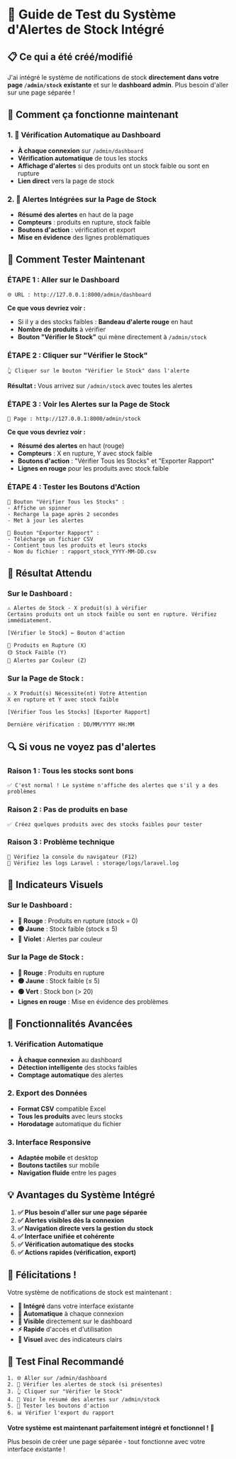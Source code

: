 # 🎯 Guide de Test du Système d'Alertes de Stock Intégré

## 📋 **Ce qui a été créé/modifié**

J'ai intégré le système de notifications de stock **directement dans votre page `/admin/stock` existante** et sur le **dashboard admin**. Plus besoin d'aller sur une page séparée !

## 🚀 **Comment ça fonctionne maintenant**

### **1. 🔔 Vérification Automatique au Dashboard**
- **À chaque connexion** sur `/admin/dashboard`
- **Vérification automatique** de tous les stocks
- **Affichage d'alertes** si des produits ont un stock faible ou sont en rupture
- **Lien direct** vers la page de stock

### **2. 📱 Alertes Intégrées sur la Page de Stock**
- **Résumé des alertes** en haut de la page
- **Compteurs** : produits en rupture, stock faible
- **Boutons d'action** : vérification et export
- **Mise en évidence** des lignes problématiques

## 🧪 **Comment Tester Maintenant**

### **ÉTAPE 1 : Aller sur le Dashboard**
```
🌐 URL : http://127.0.0.1:8000/admin/dashboard
```

**Ce que vous devriez voir :**
- Si il y a des stocks faibles : **Bandeau d'alerte rouge** en haut
- **Nombre de produits** à vérifier
- **Bouton "Vérifier le Stock"** qui mène directement à `/admin/stock`

### **ÉTAPE 2 : Cliquer sur "Vérifier le Stock"**
```
👆 Cliquer sur le bouton "Vérifier le Stock" dans l'alerte
```

**Résultat :** Vous arrivez sur `/admin/stock` avec toutes les alertes

### **ÉTAPE 3 : Voir les Alertes sur la Page de Stock**
```
📱 Page : http://127.0.0.1:8000/admin/stock
```

**Ce que vous devriez voir :**
- **Résumé des alertes** en haut (rouge)
- **Compteurs** : X en rupture, Y avec stock faible
- **Boutons d'action** : "Vérifier Tous les Stocks" et "Exporter Rapport"
- **Lignes en rouge** pour les produits avec stock faible

### **ÉTAPE 4 : Tester les Boutons d'Action**
```
🔘 Bouton "Vérifier Tous les Stocks" :
- Affiche un spinner
- Recharge la page après 2 secondes
- Met à jour les alertes

🔘 Bouton "Exporter Rapport" :
- Télécharge un fichier CSV
- Contient tous les produits et leurs stocks
- Nom du fichier : rapport_stock_YYYY-MM-DD.csv
```

## 🎯 **Résultat Attendu**

### **Sur le Dashboard :**
```
⚠️ Alertes de Stock - X produit(s) à vérifier
Certains produits ont un stock faible ou sont en rupture. Vérifiez immédiatement.

[Vérifier le Stock] ← Bouton d'action

🔴 Produits en Rupture (X)
🟡 Stock Faible (Y)
🎨 Alertes par Couleur (Z)
```

### **Sur la Page de Stock :**
```
⚠️ X Produit(s) Nécessite(nt) Votre Attention
X en rupture et Y avec stock faible

[Vérifier Tous les Stocks] [Exporter Rapport]

Dernière vérification : DD/MM/YYYY HH:MM
```

## 🔍 **Si vous ne voyez pas d'alertes**

### **Raison 1 : Tous les stocks sont bons**
```
✅ C'est normal ! Le système n'affiche des alertes que s'il y a des problèmes
```

### **Raison 2 : Pas de produits en base**
```
✅ Créez quelques produits avec des stocks faibles pour tester
```

### **Raison 3 : Problème technique**
```
🔧 Vérifiez la console du navigateur (F12)
🔧 Vérifiez les logs Laravel : storage/logs/laravel.log
```

## 🎨 **Indicateurs Visuels**

### **Sur le Dashboard :**
- **🔴 Rouge** : Produits en rupture (stock = 0)
- **🟡 Jaune** : Stock faible (stock ≤ 5)
- **🎨 Violet** : Alertes par couleur

### **Sur la Page de Stock :**
- **🔴 Rouge** : Produits en rupture
- **🟡 Jaune** : Stock faible (≤ 5)
- **🟢 Vert** : Stock bon (> 20)
- **Lignes en rouge** : Mise en évidence des problèmes

## 🚀 **Fonctionnalités Avancées**

### **1. Vérification Automatique**
- **À chaque connexion** au dashboard
- **Détection intelligente** des stocks faibles
- **Comptage automatique** des alertes

### **2. Export des Données**
- **Format CSV** compatible Excel
- **Tous les produits** avec leurs stocks
- **Horodatage** automatique du fichier

### **3. Interface Responsive**
- **Adaptée mobile** et desktop
- **Boutons tactiles** sur mobile
- **Navigation fluide** entre les pages

## 💡 **Avantages du Système Intégré**

1. **✅ Plus besoin d'aller sur une page séparée**
2. **✅ Alertes visibles dès la connexion**
3. **✅ Navigation directe vers la gestion du stock**
4. **✅ Interface unifiée et cohérente**
5. **✅ Vérification automatique des stocks**
6. **✅ Actions rapides (vérification, export)**

## 🎉 **Félicitations !**

Votre système de notifications de stock est maintenant :
- **🚀 Intégré** dans votre interface existante
- **🔔 Automatique** à chaque connexion
- **📱 Visible** directement sur le dashboard
- **⚡ Rapide** d'accès et d'utilisation
- **🎨 Visuel** avec des indicateurs clairs

## 🔧 **Test Final Recommandé**

```
1. 🌐 Aller sur /admin/dashboard
2. 🔔 Vérifier les alertes de stock (si présentes)
3. 👆 Cliquer sur "Vérifier le Stock"
4. 📱 Voir le résumé des alertes sur /admin/stock
5. 🔘 Tester les boutons d'action
6. 📊 Vérifier l'export du rapport
```

**Votre système est maintenant parfaitement intégré et fonctionnel !** 🎯

Plus besoin de créer une page séparée - tout fonctionne avec votre interface existante !

